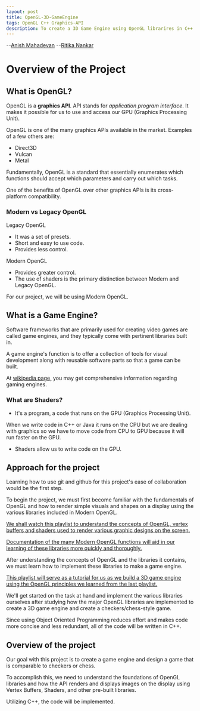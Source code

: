 ```yaml
---
layout: post
title: OpenGL-3D-GameEngine
tags: OpenGL C++ Graphics-API
description: To create a 3D Game Engine using OpenGL librarires in C++ and make a game like checkers/chess.
---
```


--[Anish Mahadevan](https://github.com/Faulty404)
--[Ritika Nankar](https://github.com/Ritika128)
# Overview of the Project 

## What is OpenGL?

OpenGL is a **graphics API**. API stands for *application program interface*. It makes it possible for us to use and access our GPU (Graphics Processing Unit).

OpenGL is one of the many graphics APIs available in the market. Examples of a few others are:
- Direct3D
- Vulcan
- Metal

Fundamentally, OpenGL is a standard that essentially enumerates which functions should accept which parameters and carry out which tasks.

One of the benefits of OpenGL over other graphics APIs is its cross-platform compatibility.
### Modern vs Legacy OpenGL

Legacy OpenGL

- It was a set of presets.
- Short and easy to use code.
- Provides less control.

Modern OpenGL

- Provides greater control.
- The use of shaders is the primary distinction between Modern and Legacy OpenGL.

For our project, we will be using Modern OpenGL.

## What is a Game Engine?

Software frameworks that are primarily used for creating video games are called game engines, and they typically come with pertinent libraries built in.

A game engine's function is to offer a collection of tools for visual development along with reusable software parts so that a game can be built.

At [wikipedia page,](https://en.wikipedia.org/wiki/Game_engine) you may get comprehensive information regarding gaming engines.

### What are Shaders?

- It's a program, a code that runs on the GPU (Graphics Processing Unit).

When we write code in C++ or Java it runs on the CPU but we are dealing with graphics so we have to move code from CPU to GPU because it will run faster on the GPU.

- Shaders allow us to write code on the GPU.
## Approach for the project

Learning how to use git and github for this project's ease of collaboration would be the first step.

To begin the project, we must first become familiar with the fundamentals of OpenGL and how to render simple visuals and shapes on a display using the various libraries included in Modern OpenGL.

[We shall watch this playlist to understand the concepts of OpenGL, vertex buffers and shaders used to render various graphic designs on the screen.](https://youtube.com/playlist?list=PLlrATfBNZ98foTJPJ_Ev03o2oq3-GGOS2)

[Documentation of the many Modern OpenGL functions will aid in our learning of these libraries more quickly and thoroughly.](https://docs.gl/)

After understanding the concepts of OpenGL and the libraries it contains, we must learn how to implement these libraries to make a game engine.

[This playlist will serve as a tutorial for us as we build a 3D game engine using the OpenGL principles we learned from the last playlist.](https://youtube.com/playlist?list=PLv8DnRaQOs5-TyYnF56YghOxQBNr1VVmF)

We'll get started on the task at hand and implement the various libraries ourselves after studying how the major OpenGL libraries are implemented to create a 3D game engine and create a checkers/chess-style game.

Since using Object Oriented Programming reduces effort and makes code more concise and less redundant, all of the code will be written in C++.

## Overview of the project

Our goal with this project is to create a game engine and design a game that is comparable to checkers or chess.

To accomplish this, we need to understand the foundations of OpenGL libraries and how the API renders and displays images on the display using Vertex Buffers, Shaders, and other pre-built libraries. 

Utilizing C++, the code will be implemented.
